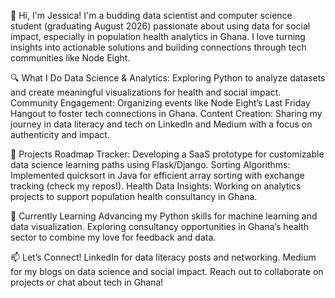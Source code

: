 👋 Hi, I'm Jessica!
I'm a budding data scientist and computer science student (graduating August 2026) passionate about using data for social impact, especially in population health analytics in Ghana. I love turning insights into actionable solutions and building connections through tech communities like Node Eight.

🔍 What I Do
Data Science & Analytics: Exploring Python to analyze datasets and create meaningful visualizations for health and social impact.
Community Engagement: Organizing events like Node Eight’s Last Friday Hangout to foster tech connections in Ghana.
Content Creation: Sharing my journey in data literacy and tech on LinkedIn and Medium with a focus on authenticity and impact.

🚀 Projects
Roadmap Tracker: Developing a SaaS prototype for customizable data science learning paths using Flask/Django.
Sorting Algorithms: Implemented quicksort in Java for efficient array sorting with exchange tracking (check my repos!).
Health Data Insights: Working on analytics projects to support population health consultancy in Ghana.

🌱 Currently Learning
Advancing my Python skills for machine learning and data visualization.
Exploring consultancy opportunities in Ghana’s health sector to combine my love for feedback and data.

📫 Let’s Connect!
LinkedIn for data literacy posts and networking.
Medium for my blogs on data science and social impact.
Reach out to collaborate on projects or chat about tech in Ghana!

